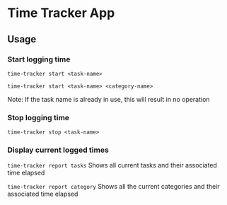# Time Tracker App

## Usage

### Start logging time
`time-tracker start <task-name>`

`time-tracker start <task-name> <category-name>`

Note: If the task name is already in use, this will result in no operation

### Stop logging time
`time-tracker stop <task-name>`

### Display current logged times
`time-tracker report tasks`
Shows all current tasks and their associated time elapsed

`time-tracker report category`
Shows all the current categories and their associated time elapsed
